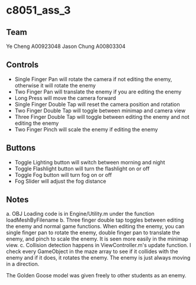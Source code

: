 # c8051_ass_3

## Team
Ye Cheng A00923048
Jason Chung A00803304

## Controls
- Single Finger Pan will rotate the camera if not editing the enemy, otherwise it will rotate the enemy
- Two Finger Pan will translate the enemy if you are editing the enemy
- Long Press will move the camera forward
- Single Finger Double Tap will reset the camera position and rotation
- Two Finger Double Tap will toggle between minimap and camera view
- Three Finger Double Tap will toggle between editing the enemy and not editing the enemy
- Two Finger Pinch will scale the enemy if editing the enemy

## Buttons
- Toggle Lighting button will switch between morning and night
- Toggle Flashlight button will turn the flashlight on or off
- Toggle Fog button will turn fog on or off
- Fog Slider will adjust the fog distance

## Notes
a. OBJ Loading code is in Engine/Utility.m under the function loadMeshByFilename
b. Three finger double tap toggles between editing the enemy and normal game functions. When editing the enemy, you can single finger pan to rotate the enemy, double finger pan to translate the enemy, and pinch to scale the enemy. It is seen more easily in the minimap view.
c. Collision detection happens in ViewController.m's update function. I check every GameObject in the maze array to see if it collides with the enemy and if it does, it rotates the enemy. The enemy is just always moving in a direction.

The Golden Goose model was given freely to other students as an enemy.
